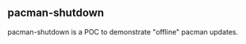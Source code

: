 pacman-shutdown
---------------

pacman-shutdown is a POC to demonstrate "offline" pacman updates.

